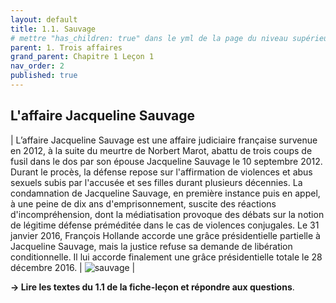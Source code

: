 ```yaml
---
layout: default
title: 1.1. Sauvage
# mettre "has_children: true" dans le yml de la page du niveau supérieur
parent: 1. Trois affaires
grand_parent: Chapitre 1 Leçon 1
nav_order: 2
published: true
---
```

## L'affaire Jacqueline Sauvage

|  L’affaire Jacqueline Sauvage est une affaire judiciaire française survenue en 2012, à la suite du meurtre de Norbert Marot, abattu de trois coups de fusil dans le dos par son épouse Jacqueline Sauvage le 10 septembre 2012. Durant le procès, la défense repose sur l'affirmation de violences et abus sexuels subis par l'accusée et ses filles durant plusieurs décennies. La condamnation de Jacqueline Sauvage, en première instance puis en appel, à une peine de dix ans d'emprisonnement, suscite des réactions d'incompréhension, dont la médiatisation provoque des débats sur la notion de légitime défense préméditée dans le cas de violences conjugales. Le 31 janvier 2016, François Hollande accorde une grâce présidentielle partielle à Jacqueline Sauvage, mais la justice refuse sa demande de libération conditionnelle. Il lui accorde finalement une grâce présidentielle totale le 28 décembre 2016.   |  ![sauvage](../../../dgemc/assets/img/sauvage.png)  |

**-> Lire les textes du 1.1 de la fiche-leçon et répondre aux questions**.
